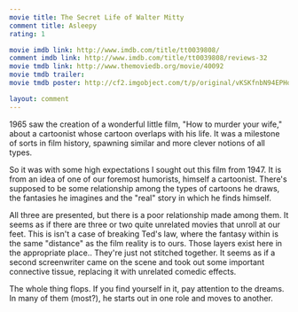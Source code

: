 ```yaml
---
movie title: The Secret Life of Walter Mitty
comment title: Asleepy
rating: 1

movie imdb link: http://www.imdb.com/title/tt0039808/
comment imdb link: http://www.imdb.com/title/tt0039808/reviews-32
movie tmdb link: http://www.themoviedb.org/movie/40092
movie tmdb trailer: 
movie tmdb poster: http://cf2.imgobject.com/t/p/original/vKSKfnbN94EPHq55u298efA4aGD.jpg

layout: comment
---
```


1965 saw the creation of a wonderful little film, "How to murder your wife," about a cartoonist whose cartoon overlaps with his life. It was a milestone of sorts in film history, spawning similar and more clever notions of all types.

So it was with some high expectations I sought out this film from 1947. It is from an idea of one of our foremost humorists, himself a cartoonist. There's supposed to be some relationship among the types of cartoons he draws, the fantasies he imagines and the "real" story in which he finds himself.

All three are presented, but there is a poor relationship made among them. It seems as if there are three or two quite unrelated movies that unroll at our feet. This is isn't a case of breaking Ted's law, where the fantasy within is the same "distance" as the film reality is to ours. Those layers exist here in the appropriate place.. They're just not stitched together. It seems as if a second screenwriter came on the scene and took out some important connective tissue, replacing it with unrelated comedic effects. 

The whole thing flops. If you find yourself in it, pay attention to the dreams. In many of them (most?), he starts out in one role and moves to another.